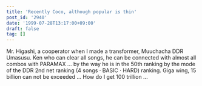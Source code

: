 ```yaml
---
title: 'Recently Coco, although popular is thin'
post_id: '2940'
date: '1999-07-28T13:17:00+09:00'
draft: false
tag: []
---
```


Mr. Higashi, a cooperator when I made a transformer, Muuchacha DDR Umasusu. Ken who can clear all songs, he can be connected with almost all combos with PARAMAX ... by the way he is in the 50th ranking by the mode of the DDR 2nd net ranking (4 songs · BASIC · HARD) ranking. Giga wing, 15 billion can not be exceeded ... How do I get 100 trillion ...